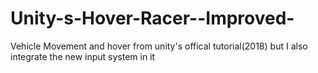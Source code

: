 # Unity-s-Hover-Racer--Improved-
 Vehicle Movement and hover from unity's offical tutorial(2018) but I also integrate the new input system in it
